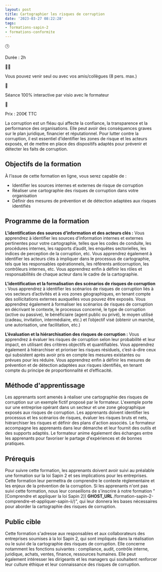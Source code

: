 ```yaml
---
layout: post
title: Cartographier les risques de corruption
date: '2023-03-27 08:22:28'
tags:
- formations-sapin-2
- formations-conformite
---
```


🕒

Durée : 2h

👨‍🎓

Vous pouvez venir seul ou avec vos amis/collègues (8 pers. max.)

👋

Séance 100% interactive par visio avec le formateur

🛒

Prix : 200€ TTC

La corruption est un fléau qui affecte la confiance, la transparence et la performance des organisations. Elle peut avoir des conséquences graves sur le plan juridique, financier et réputationnel. Pour lutter contre la corruption, il est essentiel d’identifier les zones de risque et les acteurs exposés, et de mettre en place des dispositifs adaptés pour prévenir et détecter les faits de corruption.

## Objectifs de la formation

À l’issue de cette formation en ligne, vous serez capable de :

- Identifier les sources internes et externes de risque de corruption
- Réaliser une cartographie des risques de corruption dans votre organisation
- Définir des mesures de prévention et de détection adaptées aux risques identifiés

## Programme de la formation

**L’identification des sources d’information et des acteurs clés :** Vous apprendrez à identifier les sources d’information internes et externes pertinentes pour votre cartographie, telles que les codes de conduite, les procédures internes, les rapports d’audit, les enquêtes sectorielles, les indices de perception de la corruption, etc. Vous apprendrez également à identifier les acteurs clés à impliquer dans le processus de cartographie, tels que les responsables opérationnels, les référents anticorruption, les contrôleurs internes, etc. Vous apprendrez enfin à définir les rôles et responsabilités de chaque acteur dans le cadre de la cartographie.

**L’identification et la formalisation des scénarios de risques de corruption :** Vous apprendrez à identifier les scénarios de risques de corruption liés à vos secteurs d’activités et à vos zones géographiques, en tenant compte des sollicitations externes auxquelles vous pouvez être exposés. Vous apprendrez également à formaliser les scénarios de risques de corruption en décrivant le contexte, le processus concerné, le type de corruption (active ou passive), le bénéficiaire (agent public ou privé), le moyen utilisé (cadeau, invitation, intermédiaire, etc.) et l’objectif visé (obtenir un marché, une autorisation, une facilitation, etc.)

**L’évaluation et la hiérarchisation des risques de corruption :** Vous apprendrez à évaluer les risques de corruption selon leur probabilité et leur impact, en utilisant des critères objectifs et quantifiables. Vous apprendrez également à hiérarchiser et prioriser les risques résiduels, c’est-à-dire ceux qui subsistent après avoir pris en compte les mesures existantes ou prévues pour les réduire. Vous apprendrez enfin à définir les mesures de prévention et de détection adaptées aux risques identifiés, en tenant compte du principe de proportionnalité et d’efficacité.

## Méthode d'apprentissage

Les apprenants sont amenés à réaliser une cartographie des risques de corruption sur un exemple fictif proposé par le formateur. L'exemple porte sur une entreprise opérant dans un secteur et une zone géographique exposés aux risques de corruption. Les apprenants doivent identifier les processus et les scénarios de risques, évaluer les risques bruts et nets, hiérarchiser les risques et définir des plans d'action associés. Le formateur accompagne les apprenants dans leur démarche et leur fournit des outils et des supports adaptés. Le formateur anime également des échanges entre les apprenants pour favoriser le partage d'expériences et de bonnes pratiques.

## Prérequis

Pour suivre cette formation, les apprenants doivent avoir suivi au préalable une formation sur la loi Sapin 2 et ses implications pour les entreprises. Cette formation leur permettra de comprendre le contexte réglementaire et les enjeux de la prévention de la corruption. Si les apprenants n'ont pas suivi cette formation, nous leur conseillons de s'inscrire à notre formation "[Comprendre et appliquer la loi Sapin 2]( __GHOST_URL__ /formation-sapin-2-comprendre-et-appliquer-sapin-ii/)", qui leur donnera les bases nécessaires pour aborder la cartographie des risques de corruption.

## Public cible

Cette formation s'adresse aux responsables et aux collaborateurs des entreprises soumises à la loi Sapin 2, qui sont impliqués dans la réalisation ou le suivi de la cartographie des risques de corruption. Elle concerne notamment les fonctions suivantes : compliance, audit, contrôle interne, juridique, achats, ventes, finance, ressources humaines. Elle peut également intéresser les dirigeants et les managers qui souhaitent renforcer leur culture éthique et leur connaissance des risques de corruption.

